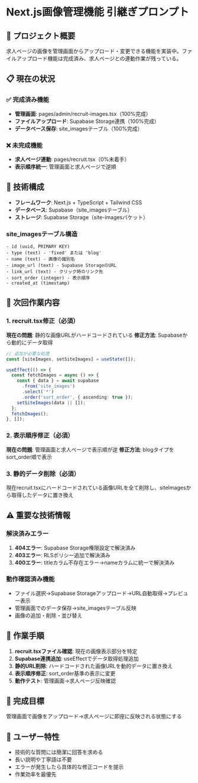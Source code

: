 # Next.js画像管理機能 引継ぎプロンプト

## 🎯 プロジェクト概要
求人ページの画像を管理画面からアップロード・変更できる機能を実装中。ファイルアップロード機能は完成済み、求人ページとの連動作業が残っている。

## 📋 現在の状況

### ✅ 完成済み機能
- **管理画面**: pages/admin/recruit-images.tsx（100%完成）
- **ファイルアップロード**: Supabase Storage連携（100%完成）
- **データベース保存**: site_imagesテーブル（100%完成）

### ❌ 未完成機能
- **求人ページ連動**: pages/recruit.tsx（0%未着手）
- **表示順序統一**: 管理画面と求人ページで逆順

## 🔧 技術構成
- **フレームワーク**: Next.js + TypeScript + Tailwind CSS
- **データベース**: Supabase（site_imagesテーブル）
- **ストレージ**: Supabase Storage（site-imagesバケット）

### site_imagesテーブル構造
```
- id (uuid, PRIMARY KEY)
- type (text) - 'fixed' または 'blog'
- name (text) - 画像の識別名
- image_url (text) - Supabase StorageのURL
- link_url (text) - クリック時のリンク先
- sort_order (integer) - 表示順序
- created_at (timestamp)
```

## 🚧 次回作業内容

### 1. recruit.tsx修正（必須）
**現在の問題**: 静的な画像URLがハードコードされている
**修正方法**: Supabaseから動的にデータ取得

```typescript
// 追加が必要な処理
const [siteImages, setSiteImages] = useState([]);

useEffect(() => {
  const fetchImages = async () => {
    const { data } = await supabase
      .from('site_images')
      .select('*')
      .order('sort_order', { ascending: true });
    setSiteImages(data || []);
  };
  fetchImages();
}, []);
```

### 2. 表示順序修正（必須）
**現在の問題**: 管理画面と求人ページで表示順が逆
**修正方法**: blogタイプをsort_order順で表示

### 3. 静的データ削除（必須）
現在recruit.tsxにハードコードされている画像URLを全て削除し、siteImagesから取得したデータに置き換え

## ⚠️ 重要な技術情報

### 解決済みエラー
1. **404エラー**: Supabase Storage権限設定で解決済み
2. **403エラー**: RLSポリシー追加で解決済み
3. **400エラー**: titleカラム不存在エラー→nameカラムに統一で解決済み

### 動作確認済み機能
- ファイル選択→Supabase Storageアップロード→URL自動取得→プレビュー表示
- 管理画面でのデータ保存→site_imagesテーブル反映
- 画像の追加・削除・並び替え

## 📝 作業手順
1. **recruit.tsxファイル確認**: 現在の画像表示部分を特定
2. **Supabase連携追加**: useEffectでデータ取得処理追加
3. **静的URL削除**: ハードコードされた画像URLを動的データに置き換え
4. **表示順序修正**: sort_order基準の表示に変更
5. **動作テスト**: 管理画面→求人ページ反映確認

## 🎯 完成目標
管理画面で画像をアップロード→求人ページに即座に反映される状態にする

## 👤 ユーザー特性
- 技術的な質問には簡潔に回答を求める
- 長い説明や丁寧語は不要
- エラーが発生したら具体的な修正コードを提示
- 作業効率を最優先